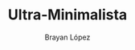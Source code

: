 ---
title: "Ultra-Minimalista"
github: https://github.com/brxyxncorp/ultra-minimalista
demo: https://brxyxncorp.github.io/ultra-minimalista/
author: Brayan López
ssg:
  - Jekyll
cms:
  - No Cms
---
